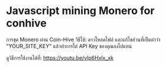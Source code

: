 # Javascript mining Monero for conhive
การขุด Monero ผ่าน Coin-Hive
วิธีใช้: ดาวโหลดไฟล์ และแก้ไขส่วนที่เป็นคำว่า "YOUR_SITE_KEY" แล้วทำการใส่ API Key ของคุณลงไปแทน

ดูวิธีการใช้งานได้ที่: https://youtu.be/yIp6Hxlx_xk
